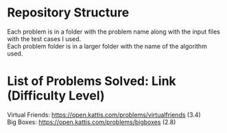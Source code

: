 # Repository Structure 
Each problem is in a folder with the problem name along with the input files with the test cases I used. <br />
Each problem folder is in a larger folder with the name of the algorithm used.

# List of Problems Solved: Link (Difficulty Level)
Virtual Friends: https://open.kattis.com/problems/virtualfriends (3.4) <br />
Big Boxes: https://open.kattis.com/problems/bigboxes (2.8) <br />

